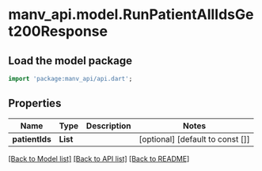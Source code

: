 # manv_api.model.RunPatientAllIdsGet200Response

## Load the model package
```dart
import 'package:manv_api/api.dart';
```

## Properties
Name | Type | Description | Notes
------------ | ------------- | ------------- | -------------
**patientIds** | **List<String>** |  | [optional] [default to const []]

[[Back to Model list]](../README.md#documentation-for-models) [[Back to API list]](../README.md#documentation-for-api-endpoints) [[Back to README]](../README.md)



